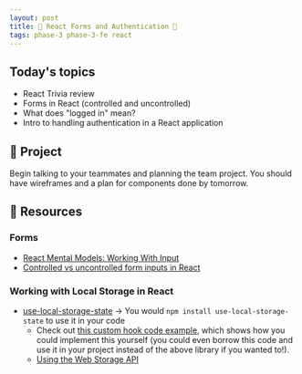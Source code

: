 ```yaml
---
layout: post
title: 🦊 React Forms and Authentication 🦊
tags: phase-3 phase-3-fe react
---
```


## Today's topics

- React Trivia review
- Forms in React (controlled and uncontrolled)
- What does "logged in" mean?
- Intro to handling authentication in a React application

## 🎯 Project

Begin talking to your teammates and planning the team project. You should have wireframes and a plan for components done by tomorrow.

## 🔖 Resources

### Forms

- [React Mental Models: Working With Input](https://learnreact.design/posts/react-mental-model-html-input)
- [Controlled vs uncontrolled form inputs in React](https://goshakkk.name/controlled-vs-uncontrolled-inputs-react/)

### Working with Local Storage in React

- [use-local-storage-state](https://github.com/astoilkov/use-local-storage-state) -> You would `npm install use-local-storage-state` to use it in your code
    - Check out [this custom hook code example](https://usehooks.com/useLocalStorage/), which shows how you could implement this yourself (you could even borrow this code and use it in your project instead of the above library if you wanted to!).
    - [Using the Web Storage API](https://developer.mozilla.org/en-US/docs/Web/API/Web_Storage_API/Using_the_Web_Storage_API)


